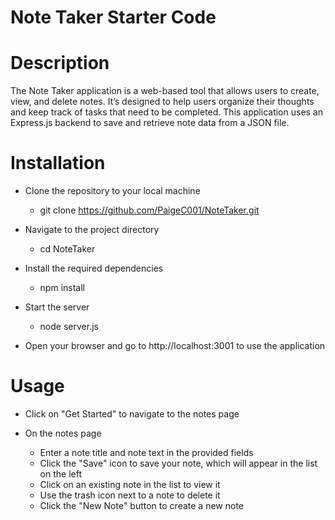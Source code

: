 # Note Taker Starter Code

# Description

The Note Taker application is a web-based tool that allows users to create, view, and delete notes. It’s designed to help users organize their thoughts and keep track of tasks that need to be completed. This application uses an Express.js backend to save and retrieve note data from a JSON file.

# Installation

- Clone the repository to your local machine
  - git clone https://github.com/PaigeC001/NoteTaker.git

- Navigate to the project directory
  - cd NoteTaker

- Install the required dependencies
   - npm install

- Start the server
    - node server.js

- Open your browser and go to http://localhost:3001 to use the application

# Usage

- Click on "Get Started" to navigate to the notes page

- On the notes page
  - Enter a note title and note text in the provided fields
  - Click the "Save" icon to save your note, which will appear in the list on the left
  - Click on an existing note in the list to view it
  - Use the trash icon next to a note to delete it
  - Click the "New Note" button to create a new note
